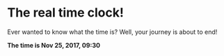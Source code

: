 # The real time clock!

Ever wanted to know what the time is? Well, your journey is about to end!

**The time is Nov 25, 2017, 09:30**